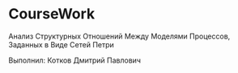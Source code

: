 # CourseWork
Анализ Структурных Отношений Между Моделями Процессов, Заданных в Виде Сетей Петри

Выполнил: Котков Дмитрий Павлович
